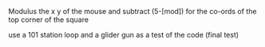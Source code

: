 Modulus the x y of the mouse and subtract (5-[mod]) for the co-ords of the top corner of the square

use a 101 station loop and a glider gun as a test of the code (final test)
